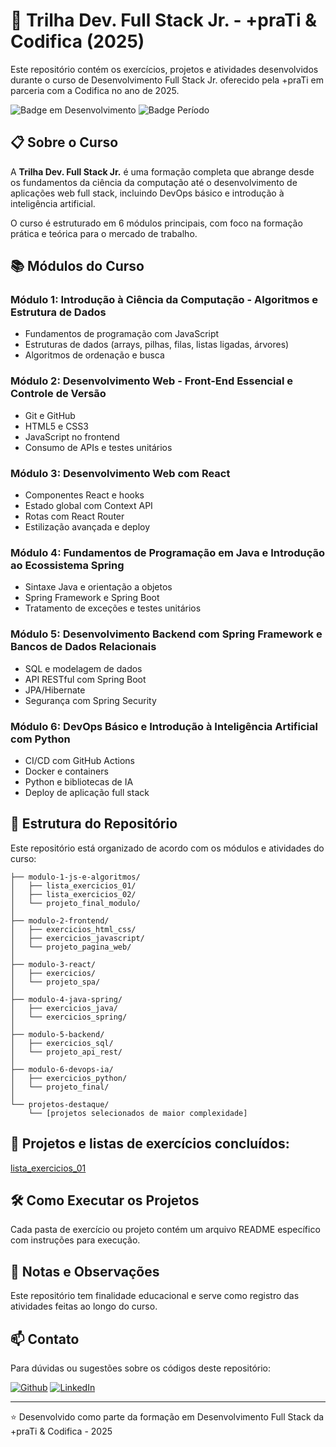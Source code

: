 # 🚀 Trilha Dev. Full Stack Jr. - +praTi & Codifica (2025)

Este repositório contém os exercícios, projetos e atividades desenvolvidos durante o curso de Desenvolvimento Full Stack Jr. oferecido pela +praTi em parceria com a Codifica no ano de 2025.

![Badge em Desenvolvimento](https://img.shields.io/badge/Status-Em%20Andamento-yellow)
![Badge Período](https://img.shields.io/badge/Período-Abril%20a%20Dezembro%202025-green)

## 📋 Sobre o Curso

A **Trilha Dev. Full Stack Jr.** é uma formação completa que abrange desde os fundamentos da ciência da computação até o desenvolvimento de aplicações web full stack, incluindo DevOps básico e introdução à inteligência artificial.

O curso é estruturado em 6 módulos principais, com foco na formação prática e teórica para o mercado de trabalho.

## 📚 Módulos do Curso

### Módulo 1: Introdução à Ciência da Computação - Algoritmos e Estrutura de Dados
- Fundamentos de programação com JavaScript
- Estruturas de dados (arrays, pilhas, filas, listas ligadas, árvores)
- Algoritmos de ordenação e busca

### Módulo 2: Desenvolvimento Web - Front-End Essencial e Controle de Versão
- Git e GitHub
- HTML5 e CSS3
- JavaScript no frontend
- Consumo de APIs e testes unitários

### Módulo 3: Desenvolvimento Web com React
- Componentes React e hooks
- Estado global com Context API
- Rotas com React Router
- Estilização avançada e deploy

### Módulo 4: Fundamentos de Programação em Java e Introdução ao Ecossistema Spring
- Sintaxe Java e orientação a objetos
- Spring Framework e Spring Boot
- Tratamento de exceções e testes unitários

### Módulo 5: Desenvolvimento Backend com Spring Framework e Bancos de Dados Relacionais
- SQL e modelagem de dados
- API RESTful com Spring Boot
- JPA/Hibernate
- Segurança com Spring Security

### Módulo 6: DevOps Básico e Introdução à Inteligência Artificial com Python
- CI/CD com GitHub Actions
- Docker e containers
- Python e bibliotecas de IA
- Deploy de aplicação full stack

## 📂 Estrutura do Repositório

Este repositório está organizado de acordo com os módulos e atividades do curso:

```
├── modulo-1-js-e-algoritmos/
│   ├── lista_exercicios_01/
│   ├── lista_exercicios_02/
│   └── projeto_final_modulo/
│
├── modulo-2-frontend/
│   ├── exercicios_html_css/
│   ├── exercicios_javascript/
│   └── projeto_pagina_web/
│
├── modulo-3-react/
│   ├── exercicios/
│   └── projeto_spa/
│
├── modulo-4-java-spring/
│   ├── exercicios_java/
│   └── exercicios_spring/
│
├── modulo-5-backend/
│   ├── exercicios_sql/
│   └── projeto_api_rest/
│
├── modulo-6-devops-ia/
│   ├── exercicios_python/
│   └── projeto_final/
│
└── projetos-destaque/
    └── [projetos selecionados de maior complexidade]
```

## 🎯 Projetos e listas de exercícios concluídos:

[lista_exercicios_01]() 

## 🛠️ Como Executar os Projetos

Cada pasta de exercício ou projeto contém um arquivo README específico com instruções para execução.

## 📝 Notas e Observações

Este repositório tem finalidade educacional e serve como registro das atividades feitas ao longo do curso. 

## 📫 Contato

Para dúvidas ou sugestões sobre os códigos deste repositório:

[![Github](https://img.shields.io/badge/GitHub-100000?style=for-the-badge&logo=github&logoColor=white)](https://github.com/Alan-oliveir)
[![LinkedIn](https://img.shields.io/badge/LinkedIn-0077B5?style=for-the-badge&logo=linkedin&logoColor=white)](https://www.linkedin.com/in/alan-ogoncalves)

---

⭐️ Desenvolvido como parte da formação em Desenvolvimento Full Stack da +praTi & Codifica - 2025
